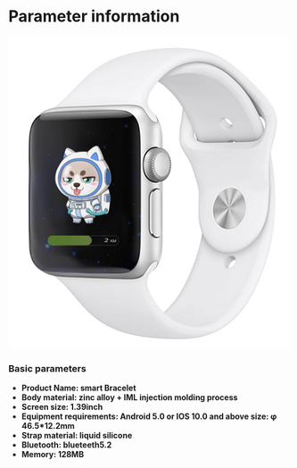 # Parameter information

![MAGO WATCH](../.gitbook/assets/watch.png)

### Basic parameters

* **Product Name: smart Bracelet**
* **Body material: zinc alloy + IML injection molding process**
* **Screen size: 1.39inch**
* **Equipment requirements: Android 5.0 or IOS 10.0 and above size: φ 46.5\*12.2mm**
* **Strap material: liquid silicone**
* **Bluetooth: blueteeth5.2**
* **Memory: 128MB**
